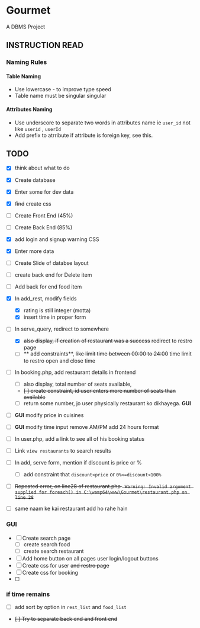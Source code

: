 # Gourmet

A DBMS Project

## INSTRUCTION READ

### Naming Rules

#### Table Naming

- Use lowercase - to improve type speed
- Table name must be singular singular

#### Attributes Naming

- Use underscore to separate two words in attributes name ie `user_id` not like  `userid` , `userId`
- Add prefix to atrribute if attribute is foreign key, see this.

## TODO

- [x] think about what to do
- [x] Create database
- [x] Enter some for dev data
- [x] ~~find~~ create css
- [ ] Create Front End (45%)
- [ ] Create Back End (85%)
- [x] add login and signup warning CSS
- [x] Enter more data
- [ ] Create Slide of databse layout

- [ ] create back end for Delete item
- [ ] Add back for end food item
- [x] In add_rest, modify fields
    - [x] rating is still integer (motta)
    - [x] insert time in proper form
- [ ] In serve_query, redirect to somewhere
    - [x] ~~also display, if creation of restaurant was a success~~ redirect to restro page
    - [ ] ** add constraints**, ~~like limit time between 00:00 to 24:00~~ time limit to restro open and close time

- [ ] In booking.php, add restaurant details in frontend
    - [ ] also display, total number of seats available,
    - ~~[ ] create constraint, id user enters more number of seats than available~~
    - [ ] return some number, jo user physically restaurant ko dikhayega. **GUI**
- [ ] **GUI** modify price in cuisines
- [ ] **GUI** modify time input remove AM/PM add 24 hours format
- [ ] In user.php, add a link to see all of his booking status
- [ ] Link `view restaurants` to search results
- [ ] In add, serve form, mention if discount is price or %
    - [ ] add constraint that `discount<price` or `0%<=discount<100%`
- [ ] ~~Repeated error, on line28 of restaurant.php ``` Warning: Invalid argument supplied for foreach() in C:\wamp64\www\Gourmet\restaurant.php on line 28```~~
- [ ] same naam ke kai restaurant add ho rahe hain

### **GUI**

- [ ] Create search page
    - [ ] create search food
    - [ ] create search restaurant
- [ ] Add home button on all pages user login/logout buttons
- [ ] Create css for user ~~and restro page~~
- [ ] Create css for booking
- [ ] 

### **if time remains**
- [ ] add sort by option in `rest_list` and `food_list`



- ~~[ ] Try to separate back end and front end~~
